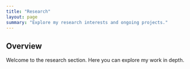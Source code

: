 ```yaml
---
title: "Research"
layout: page
summary: "Explore my research interests and ongoing projects."
---
```

## Overview
Welcome to the research section. Here you can explore my work in depth.
